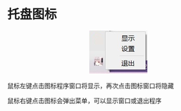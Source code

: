 
# 托盘图标


<div align="center"><img src='/zh/pics/trayicon.jpg'></div> 

鼠标左键点击图标程序窗口将显示，再次点击图标窗口将隐藏

鼠标右键点击图标会弹出菜单，可以显示窗口或退出程序